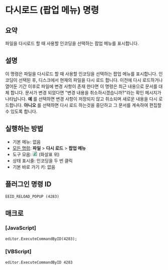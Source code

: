 # 다시로드 (팝업 메뉴) 명령

## 요약

파일을 다시로드 할 때 사용할 인코딩을 선택하는 팝업 메뉴를 표시합니다.

## 설명

이 명령은 파일을 다시로드 할 때 사용할 인코딩을 선택하는 팝업 메뉴를 표시합니다. 인코딩이 선택된 후, 디스크에서 현재의 파일을 다시 로드 합니다. 이전에 다시 로드하거나 열어둔 기간 이후로 파일에 변경 사항이 존재 한다면
이 명령은 최근 내용으로 문서를 대체 합니다. 문서가 변경 되었다면 "변경 내용을 취소하시겠습니까?"라는 확인 메시지가 나타납니다.
**예** 를 선택하면 변경 사항이 저장되지 않고 취소되며 새로운 내용을 다시 로드합니다. **아니오** 를 선택하면 다시 로드 하는것을 중단하고 그 문서를 계속하여
편집할수 있도록 합니다.

## 실행하는 방법

- 기본 메뉴: 없음
- [모든 명령](../tools/all_commands): **파일** \> **다시 로드** \> **팝업 메뉴**
- 도구 모음: ![](../../images/reload.png) (화살표 위)
- 상태 표시줄: 인코딩을 두 번 클릭
- 기본 바로 가기 키: 없음

## 플러그인 명령 ID

```
EEID_RELOAD_POPUP (4283)
```

## 매크로

### \[JavaScript\]

```
editor.ExecuteCommandByID(4283);
```

### \[VBScript\]

```
editor.ExecuteCommandByID 4283
```
